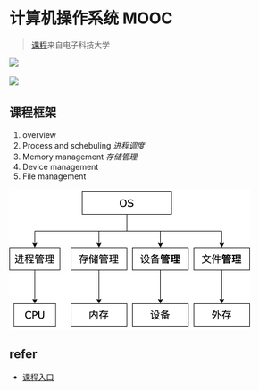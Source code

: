 # 计算机操作系统 MOOC
> [课程](https://www.icourse163.org/course/UESTC-1205790811)来自电子科技大学

![](http://edu-image.nosdn.127.net/313785c3c5a4491ead41545b3665fafb.png?imageView&quality=100)


![](https://edu-image.nosdn.127.net/DFA796EE289BB519F16C232334E28F29.png)

## 课程框架
1. overview
2. Process and schebuling *进程调度*
3. Memory management *存储管理*
4. Device management
5. File management

![](../../assets/images/UESTC_PS_organization.png)

## refer
- [课程入口](https://www.icourse163.org/course/UESTC-1205790811)

